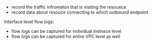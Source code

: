 - record the traffic infromaton that is visiting the resouece 
- record data about resouce connecting to which outbound endpoint 


Interface level flow logs: 
- flow logs can be captured for individual instnace level 
- flow logs can be captured for entire VPC level as well 